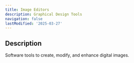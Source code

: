 ```yaml
---
title: Image Editors
description: Graphical Design Tools
navigation: false
lastModified: '2025-03-27'
---
```


## Description

Software tools to create, modify, and enhance digital images.
